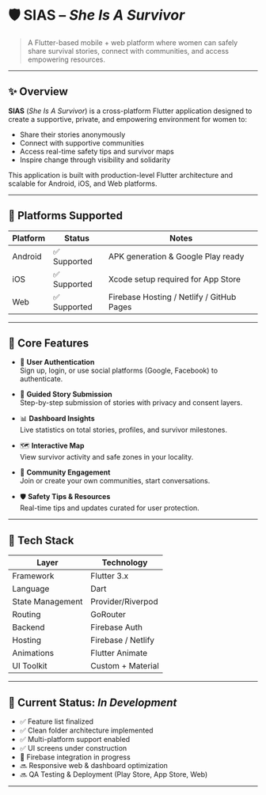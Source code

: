 # 🛡️ SIAS – *She Is A Survivor*

> A Flutter-based mobile + web platform where women can safely share survival stories, connect with communities, and access empowering resources.

---

## ✨ Overview

**SIAS** (*She Is A Survivor*) is a cross-platform Flutter application designed to create a supportive, private, and empowering environment for women to:

- Share their stories anonymously
- Connect with supportive communities
- Access real-time safety tips and survivor maps
- Inspire change through visibility and solidarity

This application is built with production-level Flutter architecture and scalable for Android, iOS, and Web platforms.

---

## 📱 Platforms Supported

| Platform | Status      | Notes                                  |
|----------|-------------|----------------------------------------|
| Android  | ✅ Supported | APK generation & Google Play ready     |
| iOS      | ✅ Supported | Xcode setup required for App Store     |
| Web      | ✅ Supported | Firebase Hosting / Netlify / GitHub Pages |

---

## 🔹 Core Features

- 👤 **User Authentication**  
  Sign up, login, or use social platforms (Google, Facebook) to authenticate.

- 🧭 **Guided Story Submission**  
  Step-by-step submission of stories with privacy and consent layers.

- 📊 **Dashboard Insights**  
  Live statistics on total stories, profiles, and survivor milestones.

- 🗺️ **Interactive Map**  
  View survivor activity and safe zones in your locality.

- 💬 **Community Engagement**  
  Join or create your own communities, start conversations.

- 🛡️ **Safety Tips & Resources**  
  Real-time tips and updates curated for user protection.

---

## 🧱 Tech Stack

| Layer           | Technology         |
|----------------|--------------------|
| Framework       | Flutter 3.x        |
| Language        | Dart               |
| State Management| Provider/Riverpod  |
| Routing         | GoRouter           |
| Backend         | Firebase Auth      |
| Hosting         | Firebase / Netlify |
| Animations      | Flutter Animate    |
| UI Toolkit      | Custom + Material  |

---

## 🚧 Current Status: *In Development*

- ✅ Feature list finalized  
- ✅ Clean folder architecture implemented  
- ✅ Multi-platform support enabled  
- ✅ UI screens under construction  
- 🔄 Firebase integration in progress  
- 🔜 Responsive web & dashboard optimization  
- 🔜 QA Testing & Deployment (Play Store, App Store, Web)

---



